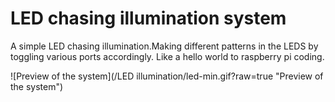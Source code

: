 # LED chasing illumination system

A simple LED chasing illumination.Making different patterns in the LEDS by toggling various ports accordingly. Like a hello world to raspberry pi coding.

![Preview of the system](/LED illumination/led-min.gif?raw=true "Preview of the system")
